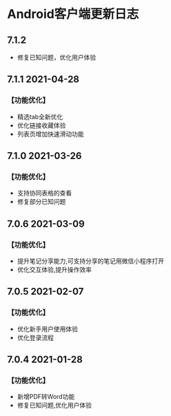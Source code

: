 # Android客户端更新日志

## 7.1.2 

* 修复已知问题，优化用户体验

## 7.1.1  2021-04-28

### 【功能优化】 

* 精选tab全新优化 
* 优化链接收藏体验 
* 列表页增加快速滑动功能

## 7.1.0  2021-03-26

### 【功能优化】

* 支持协同表格的查看 
* 修复部分已知问题

## 7.0.6  2021-03-09

### 【功能优化】 

* 提升笔记分享能力,可支持分享的笔记用微信小程序打开 
* 优化交互体验,提升操作效率

## 7.0.5  2021-02-07

### 【功能优化】

* 优化新手用户使用体验 
* 优化登录流程

## 7.0.4  2021-01-28

### 【功能优化】

* 新增PDF转Word功能 
* 修复已知问题,优化用户体验

